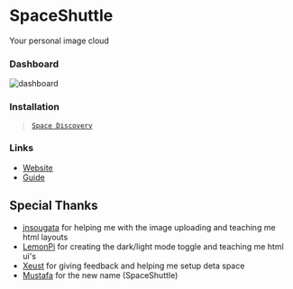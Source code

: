 # SpaceShuttle
Your personal image cloud


### Dashboard

![dashboard](https://sleep.deta.dev/cdn/SCR-20221019-3zk.png)

### Installation

> [`Space Discovery`](https://alpha.deta.space/discovery/@sofa/spaceshuttle-sbm)

### Links

- [Website](https://spaceshuttle.deta.dev/)
- [Guide](https://github.com/SpaceShuttleApp/Guide)

## Special Thanks
- [jnsougata](https://github.com/jnsougata) for helping me with the image uploading and teaching me html layouts
- [LemonPi](https://github.com/LemonPi314) for creating the dark/light mode toggle and teaching me html ui's
- [Xeust](https://github.com/xeust) for giving feedback and helping me setup deta space
- [Mustafa](https://github.com/abdelhai) for the new name (SpaceShuttle)
